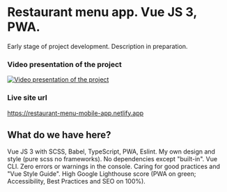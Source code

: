 # Restaurant menu app. Vue JS 3, PWA.

Early stage of project development. Description in preparation.

### Video presentation of the project
[![Video presentation of the project](https://s08.pl/git/img/foodro/restaurant-app-video.png)](https://youtu.be/ti8B_PH1YtY)

### Live site url
https://restaurant-menu-mobile-app.netlify.app

## What do we have here?
Vue JS 3 with SCSS, Babel, TypeScript, PWA, Eslint. My own design and style (pure scss no frameworks). No dependencies except "built-in". Vue CLI. Zero errors or warnings in the console. Caring for good practices and "Vue Style Guide". High Google Lighthouse score (PWA on green; Accessibility, Best Practices and SEO on 100%).